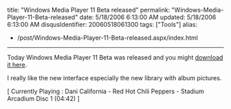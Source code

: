 title: "Windows Media Player 11 Beta released"
permalink: "Windows-Media-Player-11-Beta-released"
date: 5/18/2006 6:13:00 AM
updated: 5/18/2006 6:13:00 AM
disqusIdentifier: 20060518061300
tags: ["Tools"]
alias:
 - /post/Windows-Media-Player-11-Beta-released.aspx/index.html
---
Today Windows Media Player 11 Beta was released and you might [download 
it here](http://www.microsoft.com/windows/windowsmedia/player/download/download.aspx). 

I really like the new interface especially the new library with album 
pictures.
<!-- more -->

[ Currently Playing : Dani California - Red Hot Chili Peppers - 
Stadium Arcadium Disc 1 (04:42) ]
